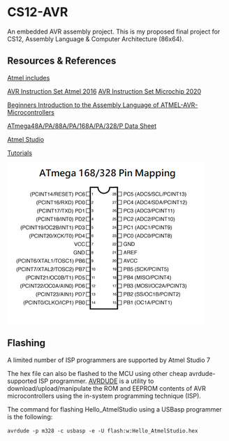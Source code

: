 # CS12-AVR
An embedded AVR assembly project. This is my proposed final project for CS12, Assembly Language & Computer Architecture (86x64).
 
## Resources & References 
 
[Atmel includes](https://github.com/DarkSector/AVR/tree/master/asm/include)
 
[AVR Instruction Set Atmel 2016](http://ww1.microchip.com/downloads/en/devicedoc/atmel-0856-avr-instruction-set-manual.pdf)
[AVR Instruction Set Microchip 2020](http://ww1.microchip.com/downloads/en/DeviceDoc/AVR-Instruction-Set-Manual-DS40002198A.pdf)
 
[Beginners Introduction to the Assembly Language of ATMEL-AVR-Microcontrollers](http://www.avr-asm-download.de/beginner_en.pdf)

[ATmega48A/PA/88A/PA/168A/PA/328/P Data Sheet](http://ww1.microchip.com/downloads/en/DeviceDoc/ATmega48A-PA-88A-PA-168A-PA-328-P-DS-DS40002061B.pdf)
 
[Atmel Studio](https://ww1.microchip.com/downloads/en/DeviceDoc/Getting-Started-with-Atmel-Studio7.pdf)

[Tutorials](http://www.rjhcoding.com/avr-asm-tutorials.php)

![ATmega 168/328 Pin Mapping](Reference_Files/Atmega168PinMap.png)

## Flashing

A limited number of ISP programmers are supported by Atmel Studio 7

The hex file can also be flashed to the MCU using other cheap avrdude-supported ISP programmer. [AVRDUDE](https://www.nongnu.org/avrdude/) is a utility to download/upload/manipulate the ROM and EEPROM contents of AVR microcontrollers using the in-system programming technique (ISP). 

The command for flashing Hello_AtmelStudio using a USBasp programmer is the following:

 `avrdude -p m328 -c usbasp -e -U flash:w:Hello_AtmelStudio.hex`
 
